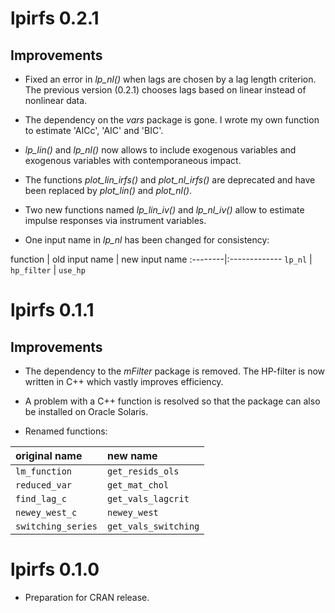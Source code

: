 # lpirfs 0.2.1
## Improvements

* Fixed an error in *lp_nl()* when lags are chosen by a lag length criterion. 
  The previous version (0.2.1) chooses lags based on linear instead of 
  nonlinear data.

* The dependency on the *vars* package is gone. I wrote my own function to estimate
  'AICc', 'AIC' and 'BIC'. 

* *lp_lin()* and *lp_nl()* now allows to include exogenous variables and exogenous variables
  with contemporaneous impact. 

* The functions *plot_lin_irfs()* and *plot_nl_irfs()* are deprecated and have been 
  replaced by *plot_lin()* and *plot_nl()*.

* Two new functions named *lp_lin_iv()* and *lp_nl_iv()* allow to estimate 
  impulse responses via instrument variables.

* One input name in *lp_nl* has been changed for consistency:

function | old input name | new input name
:--------|:------------- 
`lp_nl`  | `hp_filter`      | `use_hp`





# lpirfs 0.1.1
## Improvements

* The dependency to the *mFilter* package is removed.  The HP-filter is now written in C++ which 
vastly improves efficiency. 

* A problem with a C++ function is resolved so that the package can also be installed on Oracle Solaris. 

* Renamed functions:

original name | new name |
:--------|:------------- 
`lm_function`       | `get_resids_ols` 
`reduced_var`       | `get_mat_chol`
`find_lag_c`        | `get_vals_lagcrit`
`newey_west_c`      | `newey_west`
`switching_series`  | `get_vals_switching`
 

# lpirfs 0.1.0
* Preparation for CRAN release.
